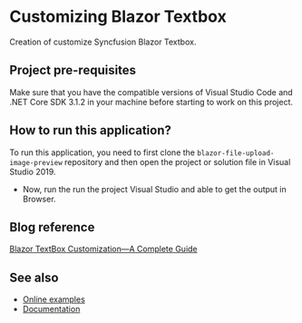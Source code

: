 # Customizing Blazor Textbox
Creation of customize Syncfusion Blazor Textbox.

## Project pre-requisites
Make sure that you have the compatible versions of Visual Studio Code and .NET Core SDK 3.1.2 in your machine before starting to work on this project.

## How to run this application?
To run this application, you need to first clone the `blazor-file-upload-image-preview` repository and then open the project or solution file in Visual Studio 2019. 

* Now, run the run the project Visual Studio and able to get the output in Browser.

## Blog reference
[Blazor TextBox Customization—A Complete Guide](https://www.syncfusion.com/blogs/post/blazor-textbox-customization-a-complete-guide.aspx)

## See also
* [Online examples](https://blazor.syncfusion.com)
* [Documentation](https://blazor.syncfusion.com/documentation/introduction/)
